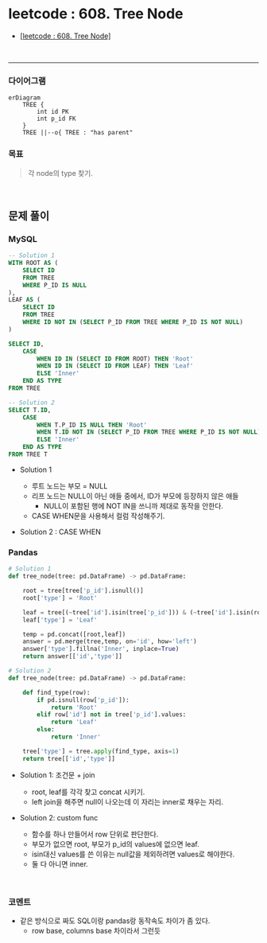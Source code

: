 # leetcode : 608. Tree Node
* [[leetcode : 608. Tree Node]](https://leetcode.com/problems/tree-node/description/)
<br>

---

### **다이어그램**
```mermaid
erDiagram
    TREE {
        int id PK
        int p_id FK
    }
    TREE ||--o{ TREE : "has parent"
```

### **목표**
> 각 node의 type 찾기.

<br>

## 문제 풀이

### **MySQL**
```SQL
-- Solution 1
WITH ROOT AS (
    SELECT ID
    FROM TREE
    WHERE P_ID IS NULL
),
LEAF AS (
    SELECT ID
    FROM TREE
    WHERE ID NOT IN (SELECT P_ID FROM TREE WHERE P_ID IS NOT NULL)
)

SELECT ID,
    CASE 
        WHEN ID IN (SELECT ID FROM ROOT) THEN 'Root'
        WHEN ID IN (SELECT ID FROM LEAF) THEN 'Leaf'
        ELSE 'Inner'
    END AS TYPE
FROM TREE

-- Solution 2
SELECT T.ID, 
    CASE 
        WHEN T.P_ID IS NULL THEN 'Root'
        WHEN T.ID NOT IN (SELECT P_ID FROM TREE WHERE P_ID IS NOT NULL) THEN 'Leaf'
        ELSE 'Inner'
    END AS TYPE
FROM TREE T
```

* Solution 1
  * 루트 노드는 부모 = NULL
  * 리프 노드는 NULL이 아닌 애들 중에서, ID가 부모에 등장하지 않은 애들
    * NULL이 포함된 행에 NOT IN을 쓰니까 제대로 동작을 안한다.
  * CASE WHEN문을 사용해서 컬럼 작성해주기.
  
* Solution 2 : CASE WHEN
  
### **Pandas**
```python
# Solution 1
def tree_node(tree: pd.DataFrame) -> pd.DataFrame:

    root = tree[tree['p_id'].isnull()]
    root['type'] = 'Root'

    leaf = tree[(~tree['id'].isin(tree['p_id'])) & (~tree['id'].isin(root['id']))]
    leaf['type'] = 'Leaf'

    temp = pd.concat([root,leaf])
    answer = pd.merge(tree,temp, on='id', how='left')
    answer['type'].fillna('Inner', inplace=True)
    return answer[['id','type']]

# Solution 2
def tree_node(tree: pd.DataFrame) -> pd.DataFrame:

    def find_type(row):
        if pd.isnull(row['p_id']):
            return 'Root'
        elif row['id'] not in tree['p_id'].values:
            return 'Leaf'
        else:
            return 'Inner'

    tree['type'] = tree.apply(find_type, axis=1)
    return tree[['id','type']]
```

* Solution 1: 조건문 + join
  * root, leaf를 각각 찾고 concat 시키기.
  * left join을 해주면 null이 나오는데 이 자리는 inner로 채우는 자리.

* Solution 2: custom func
  * 함수를 하나 만들어서 row 단위로 판단한다.
  * 부모가 없으면 root, 부모가 p_id의 values에 없으면 leaf.
  * isin대신 values를 쓴 이유는 null값을 제외하려면 values로 해야한다.
  * 둘 다 아니면 inner.

<br>

### **코멘트**
* 같은 방식으로 짜도 SQL이랑 pandas랑 동작속도 차이가 좀 있다.
  * row base, columns base 차이라서 그런듯
